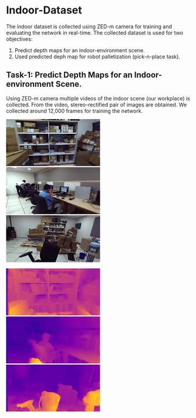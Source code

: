 # Indoor-Dataset

The indoor dataset is collected using ZED-m camera for training and evaluating the network in real-time. The collected dataset is used for two objectives:
1. Predict depth maps for an indoor-environment scene.
2. Used predicted deph map for robot palletization (pick-n-place task).

## Task-1: Predict Depth Maps for an Indoor-environment Scene.
Using ZED-m camera multiple videos of the indoor scene (our workplace) is collected. From the video, stereo-rectified pair of images are obtained. We collected around 12,000 frames for training the network. 

![alt text](https://github.com/vbhutani/Indoor-Dataset/blob/master/Sample-Images/1.png) 
![alt text](https://github.com/vbhutani/Indoor-Dataset/blob/master/Sample-Images/2.png)
![alt text](https://github.com/vbhutani/Indoor-Dataset/blob/master/Sample-Images/4.png)

![alt text](https://github.com/vbhutani/Indoor-Dataset/blob/master/Sample-Images/1_d.png)
![alt text](https://github.com/vbhutani/Indoor-Dataset/blob/master/Sample-Images/2_d.png)
![alt text](https://github.com/vbhutani/Indoor-Dataset/blob/master/Sample-Images/4_d.png)
